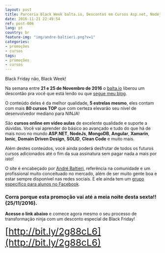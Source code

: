 ```yaml
---
layout: post
title: Parceria Black Week balta.io, Descontos em Cursos Asp.net, Nodejs, Mongodb, Angular, Xamarin, Ionic, Domain Driven Design, Solid, Clean Code e Muito Mais
date: 2016-11-21 22:49:54
ref: post-006
lang: pt
country: br
feature-img: "img/andre-baltieri.png?v=1"
categories: 
- promoções
- cursos
tags: 
- promoções
- cursos
---
```


Black Friday não, Black Week!

Na semana entre **21 e 25 de Novembro de 2016** o [balta.io](http://balta.io/)
liberou um descontão pra você que está lendo ou que [segue meu blog](#newsletters).

O conteúdo deles é da melhor qualidade, **5 estrelas mesmo**, eles contam com mais
**80 cursos TOP** que com certeza elevarão seu nível de desenvolvedor mediano para NINJA!

São **cursos online em vídeo aulas** de excelente qualidade e suporte a dúvidas.
Você vai aprender do básico ao avançado e tudo do que há de mais novo no mundo **ASP.NET**,
**NodeJs**, **MongoDB**, **Angular**, **Xamarin**, **Ionic**, **Domain Driven Design**,
**SOLID**, **Clean Code** e muito mais.

Além destes conteúdos, você ainda poderá desfrutar de todos os futuros cursos adicionados
até o fim da sua assinatura sem pagar nada a mais por isto!

O site é encabeçado por [André Baltieri](https://www.facebook.com/profile.php?id=540743591),
referência na comunidade e um profissional muito conceituado no mercado, além de ser muito
gente boa e estar sempre disponível nas redes sociais.
E ele ainda tem um [grupo específico para alunos no Facebook](https://www.facebook.com/groups/balta.io/).

### Corra porque esta promoção vai até a meia noite desta sexta!! (25/11/2016).

**Acesse o link abaixo** e comece agora mesmo o seu processo de transformação ninja
com um desconto especial de Black Friday!

<span style="font-size: 30px">[http://bit.ly/2g88cL6](http://bit.ly/2g88cL6)</span>


